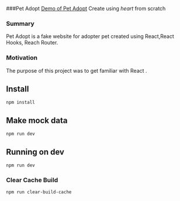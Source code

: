 ###Pet Adopt
[Demo of Pet Adopt](https://petadopt.avtara.digital/)
Create using _heart_ from scratch

### Summary

Pet Adopt is a fake website for adopter pet created using React,React Hooks, Reach Router.

### Motivation

The purpose of this project was to get familiar with React .

## Install

`npm install`

## Make mock data

`npm run dev`

## Running on dev

`npm run dev`

### Clear Cache Build

`npm run clear-build-cache`
